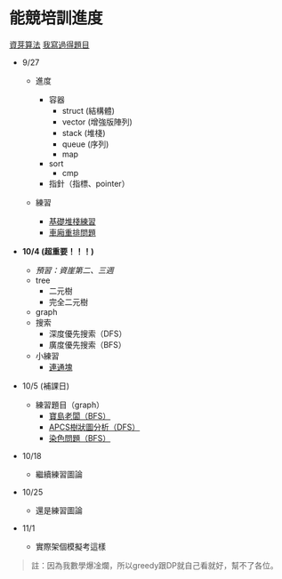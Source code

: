 # 能競培訓進度
[資芽算法](https://www.csie.ntu.edu.tw/~sprout/algo2018/) [我寫過得題目](https://github.com/ray1422/cpp-exercise)
 - 9/27
     - 進度
         - 容器
             - struct (結構體)
             - vector (增強版陣列)
             - stack  (堆棧)
             - queue  (序列)
             - map
         - sort
             - cmp
         - 指針（指標、pointer）

     - 練習
         - [基礎堆棧練習](https://neoj.sprout.tw/problem/36/)
         - [車廂重排問題](https://neoj.sprout.tw/problem/19/)

 - **10/4 (超重要！！！)**
     - *預習：資崖第二、三週*
     - tree
         - 二元樹
         - 完全二元樹
     - graph
     - 搜索
         - 深度優先搜索（DFS）
         - 廣度優先搜索（BFS）
     - 小練習
         - [連通塊](https://zerojudge.tw/ShowProblem?problemid=a597)
 - 10/5 (補課日)
     - 練習題目（graph）
         - [寶島老闆（BFS）](https://zerojudge.tw/ShowProblem?problemid=c520)
         - [APCS樹狀圖分析（DFS）](https://zerojudge.tw/ShowProblem?problemid=c463)
         - [染色問題（BFS）](https://zerojudge.tw/ShowProblem?problemid=d537)
 - 10/18
     - 繼續練習圖論
 - 10/25
     - 還是練習圖論
 - 11/1
     - 實際架個模擬考這樣

> 註：因為我數學爆凎爛，所以greedy跟DP就自己看就好，幫不了各位。